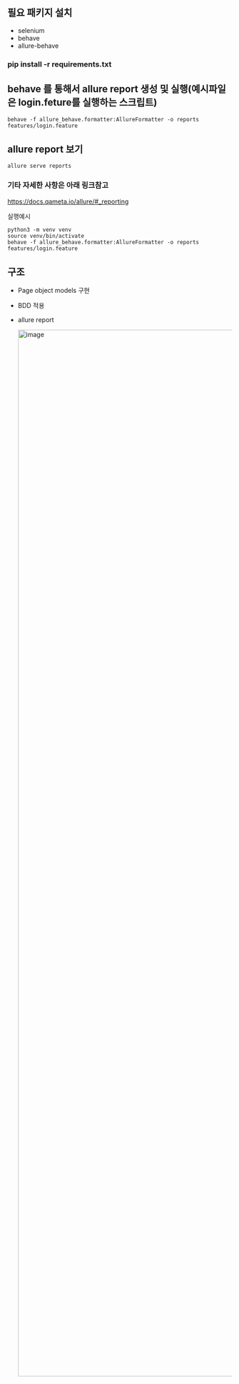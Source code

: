 ## 필요 패키지 설치
 - selenium
 - behave
 - allure-behave
### pip install -r requirements.txt

## behave 를 통해서 allure report 생성 및 실행(예시파일은 login.feture를 실행하는 스크립트)
```shell
behave -f allure_behave.formatter:AllureFormatter -o reports features/login.feature
```
 
## allure report 보기
```shell
allure serve reports
```

### 기타 자세한 사항은 아래 링크참고
https://docs.qameta.io/allure/#_reporting

실행예시
```shell
python3 -m venv venv
source venv/bin/activate
behave -f allure_behave.formatter:AllureFormatter -o reports features/login.feature 
```

## 구조
- Page object models 구현
- BDD 적용
- allure report
  
  <img width="2345" alt="image" src="https://github.com/xmlangel/selenium_allure/assets/8622992/48b28213-521e-4fce-8300-c4f4fa33b2c3">
